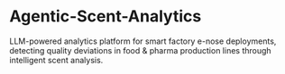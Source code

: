 # Agentic-Scent-Analytics
LLM-powered analytics platform for smart factory e-nose deployments, detecting quality deviations in food &amp; pharma production lines through intelligent scent analysis.
